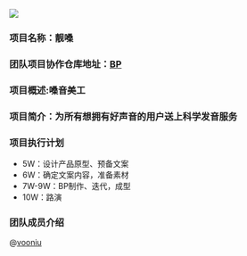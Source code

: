 ![](http://img.25pp.com/uploadfile/soft/images/2014/1104/20141104124836745.jpg)
### 项目名称：靓嗓
### 团队项目协作仓库地址：[BP](https://github.com/vooniu/Business-Plan)
### 项目概述:嗓音美工   
### 项目简介：为所有想拥有好声音的用户送上科学发音服务
### 项目执行计划
* 5W：设计产品原型、预备文案
* 6W：确定文案内容，准备素材
* 7W-9W：BP制作、迭代，成型
* 10W：路演

### 团队成员介绍
@[vooniu](https://github.com/vooniu)

